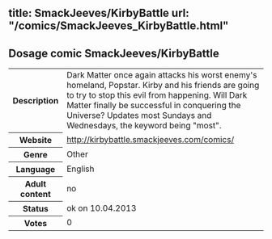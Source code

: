 title: SmackJeeves/KirbyBattle
url: "/comics/SmackJeeves_KirbyBattle.html"
---
Dosage comic SmackJeeves/KirbyBattle
-----------------------------------------

<table class="comicinfo">
<tr>
<th>Description</th><td>Dark Matter once again attacks his worst enemy's homeland, Popstar. Kirby and his friends are going to try to stop this evil from happening. Will Dark Matter finally be successful in conquering the Universe? Updates most Sundays and Wednesdays, the keyword being &quot;most&quot;.</td>
</tr>
<tr>
<th>Website</th><td><a href="http://kirbybattle.smackjeeves.com/comics/">http://kirbybattle.smackjeeves.com/comics/</a></td>
</tr>
<tr>
<th>Genre</th><td>Other</td>
</tr>
<tr>
<th>Language</th><td>English</td>
</tr>
<tr>
<th>Adult content</th><td>no</td>
</tr>
<tr>
<th>Status</th><td>ok on 10.04.2013</td>
</tr>
<tr>
<th>Votes</th><td>0</div></td>
</tr>
</table>
